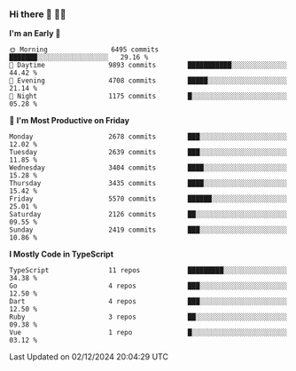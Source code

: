 ### Hi there 👋 🧑‍💻



<!--START_SECTION:waka-->
**I'm an Early 🐤** 

```text
🌞 Morning                6495 commits        ███████░░░░░░░░░░░░░░░░░░   29.16 % 
🌆 Daytime                9893 commits        ███████████░░░░░░░░░░░░░░   44.42 % 
🌃 Evening                4708 commits        █████░░░░░░░░░░░░░░░░░░░░   21.14 % 
🌙 Night                  1175 commits        █░░░░░░░░░░░░░░░░░░░░░░░░   05.28 % 
```
📅 **I'm Most Productive on Friday** 

```text
Monday                   2678 commits        ███░░░░░░░░░░░░░░░░░░░░░░   12.02 % 
Tuesday                  2639 commits        ███░░░░░░░░░░░░░░░░░░░░░░   11.85 % 
Wednesday                3404 commits        ████░░░░░░░░░░░░░░░░░░░░░   15.28 % 
Thursday                 3435 commits        ████░░░░░░░░░░░░░░░░░░░░░   15.42 % 
Friday                   5570 commits        ██████░░░░░░░░░░░░░░░░░░░   25.01 % 
Saturday                 2126 commits        ██░░░░░░░░░░░░░░░░░░░░░░░   09.55 % 
Sunday                   2419 commits        ███░░░░░░░░░░░░░░░░░░░░░░   10.86 % 
```


**I Mostly Code in TypeScript** 

```text
TypeScript               11 repos            █████████░░░░░░░░░░░░░░░░   34.38 % 
Go                       4 repos             ███░░░░░░░░░░░░░░░░░░░░░░   12.50 % 
Dart                     4 repos             ███░░░░░░░░░░░░░░░░░░░░░░   12.50 % 
Ruby                     3 repos             ██░░░░░░░░░░░░░░░░░░░░░░░   09.38 % 
Vue                      1 repo              █░░░░░░░░░░░░░░░░░░░░░░░░   03.12 % 
```




 Last Updated on 02/12/2024 20:04:29 UTC
<!--END_SECTION:waka-->


